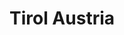 ---
ref: sol-121-0047
title: "Tirol Austria"
author_name: ["unknown author"]
publisher: ["unknown publisher"]
year: "unknown date"
origin: ["Austria"]
formats: ["flyer"]
disciplines: ["graphic-design"]
tags:
layout: artifact
status: ["scan"]
published: false
int_published: false
image_count:
date_added: 2023-06-16
batch:
---